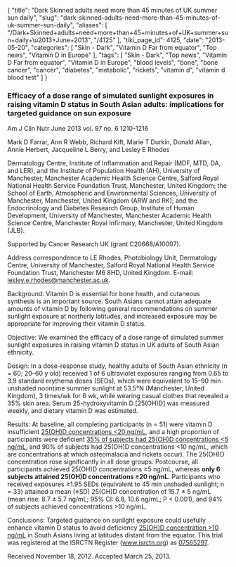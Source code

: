 {
    "title": "Dark Skinned adults need more than 45 minutes of UK summer sun daily",
    "slug": "dark-skinned-adults-need-more-than-45-minutes-of-uk-summer-sun-daily",
    "aliases": [
        "/Dark+Skinned+adults+need+more+than+45+minutes+of+UK+summer+sun+daily+\u2013+June+2013",
        "/4125"
    ],
    "tiki_page_id": 4125,
    "date": "2013-05-20",
    "categories": [
        "Skin - Dark",
        "Vitamin D Far from equator",
        "Top news",
        "Vitamin D in Europe"
    ],
    "tags": [
        "Skin - Dark",
        "Top news",
        "Vitamin D Far from equator",
        "Vitamin D in Europe",
        "blood levels",
        "bone",
        "bone cancer",
        "cancer",
        "diabetes",
        "metabolic",
        "rickets",
        "vitamin d",
        "vitamin d blood test"
    ]
}


### Efficacy of a dose range of simulated sunlight exposures in raising vitamin D status in South Asian adults: implications for targeted guidance on sun exposure

Am J Clin Nutr June 2013 vol. 97 no. 6 1210-1216

Mark D Farrar,     Ann R Webb,     Richard Kift,     Marie T Durkin,     Donald Allan,     Annie Herbert,     Jacqueline L Berry, and     Lesley E Rhodes

Dermatology Centre, Institute of Inflammation and Repair (MDF, MTD, DA, and LER), and the Institute of Population Health (AH), University of Manchester, Manchester Academic Health Science Centre, Salford Royal National Health Service Foundation Trust, Manchester, United Kingdom; the School of Earth, Atmospheric and Environmental Sciences, University of Manchester, Manchester, United Kingdom (ARW and RK); and the Endocrinology and Diabetes Research Group, Institute of Human Development, University of Manchester, Manchester Academic Health Science Centre, Manchester Royal Infirmary, Manchester, United Kingdom (JLB).

Supported by Cancer Research UK (grant C20668/A10007).

Address correspondence to LE Rhodes, Photobiology Unit, Dermatology Centre, University of Manchester, Salford Royal National Health Service Foundation Trust, Manchester M6 8HD, United Kingdom. E-mail: lesley.e.rhodes@manchester.ac.uk.

Background: Vitamin D is essential for bone health, and cutaneous synthesis is an important source. South Asians cannot attain adequate amounts of vitamin D by following general recommendations on summer sunlight exposure at northerly latitudes, and increased exposure may be appropriate for improving their vitamin D status.

Objective: We examined the efficacy of a dose range of simulated summer sunlight exposures in raising vitamin D status in UK adults of South Asian ethnicity.

Design: In a dose-response study, healthy adults of South Asian ethnicity (n = 60; 20–60 y old) received 1 of 6 ultraviolet exposures ranging from 0.65 to 3.9 standard erythema doses (SEDs), which were equivalent to 15–90 min unshaded noontime summer sunlight at 53.5°N (Manchester, United Kingdom), 3 times/wk for 6 wk, while wearing casual clothes that revealed a 35% skin area. Serum 25-hydroxyvitamin D <span>[25(OH)D]</span> was measured weekly, and dietary vitamin D was estimated.

Results: At baseline, all completing participants (n = 51) were vitamin D insufficient [25(OH)D concentrations <20 ng/mL](25(OH)D%20concentrations%20<20%20ng/mL), and a high proportion of participants were deficient [35% of subjects had 25(OH)D concentrations <5 ng/mL](35%%20of%20subjects%20had%2025(OH)D%20concentrations%20<5%20ng/mL), and 90% of subjects had 25(OH)D concentrations <10 ng/mL, which are concentrations at which osteomalacia and rickets occur). The 25(OH)D concentration rose significantly in all dose groups. Postcourse, all participants achieved 25(OH)D concentrations ≥5 ng/mL, whereas  **only 6 subjects attained 25(OH)D concentrations ≥20 ng/mL.**  Participants who received exposures ≥1.95 SEDs (equivalent to 45 min unshaded sunlight; n = 33) attained a mean (±SD) 25(OH)D concentration of 15.7 ± 5 ng/mL (mean rise: 8.7 ± 5.7 ng/mL; 95% CI: 6.8, 10.6 ng/mL; P < 0.001), and 94% of subjects achieved concentrations >10 ng/mL.

Conclusions: Targeted guidance on sunlight exposure could usefully enhance vitamin D status to avoid deficiency [25(OH)D concentration >10 ng/mL](25(OH)D%20concentration%20>10%20ng/mL) in South Asians living at latitudes distant from the equator. This trial was registered at the ISRCTN Register (www.isrctn.org) as [07565297](http://www.controlled-trials.com/ISRCTN07565297/07565297%20).

Received November 18, 2012.     Accepted March 25, 2013.